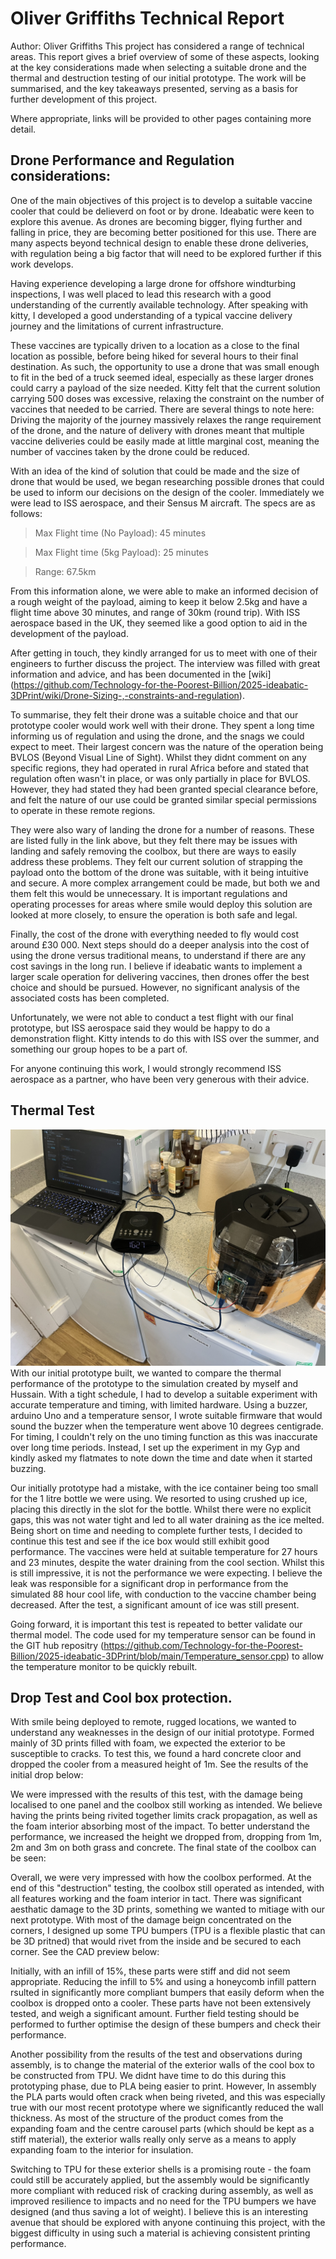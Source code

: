 # Oliver Griffiths Technical Report
Author: Oliver Griffiths
This project has considered a range of technical areas. This report gives a brief overview of some of these aspects, looking at the key considerations made when selecting a suitable drone and the thermal and destruction testing of our initial prototype. The work will be summarised, and the key takeaways presented, serving as a basis for further development of this project. 

Where appropriate, links will be provided to other pages containing more detail. 

## Drone Performance and Regulation considerations:
One of the main objectives of this project is to develop a suitable vaccine cooler that could be delieverd on foot or by drone. Ideabatic were keen to explore this avenue. As drones are becoming bigger, flying further and falling in price, they are becoming better positioned for this use. There are many aspects beyond technical design to enable these drone deliveries, with regulation being a big factor that will need to be explored further if this work develops.

Having experience developing a large drone for offshore windturbing inspections, I was well placed to lead this research with a good understanding of the currently available technology. After speaking with kitty, I developed a good understanding of a typical vaccine delivery journey and the limitations of current infrastructure. 

These vaccines are typically driven to a location as a close to the final location as possible, before being hiked for several hours to their final destination.  As such, the opportunity to use a drone that was small enough to fit in the bed of a truck seemed ideal, especially as these larger drones could carry a payload of the size needed. Kitty felt that the current solution carrying 500 doses was excessive, relaxing the constraint on the number of vaccines that needed to be carried. There are several things to note here: Driving the majority of the journey massively relaxes the range requirement of the drone, and the nature of delivery with drones meant that multiple vaccine deliveries could be easily made at little marginal cost, meaning the number of vaccines taken by the drone could be reduced.

With an idea of the kind of solution that could be made and the size of drone that would be used, we began researching possible drones that could be used to inform our decisions on the design of the cooler. Immediately we were lead to ISS aerospace, and their Sensus M aircraft. The specs are as follows: 

> Max Flight time (No Payload): 45 minutes

> Max Flight time (5kg Payload): 25 minutes

> Range: 67.5km

From this information alone, we were able to make an informed decision of a rough weight of the payload, aiming to keep it below 2.5kg and have a flight time above 30 minutes, and range of 30km (round trip). With ISS aerospace based in the UK, they seemed like a good option to aid in the development of the payload. 

After getting in touch, they kindly arranged for us to meet with one of their engineers to further discuss the project. The interview was filled with great information and advice, and has been documented in the [wiki] (https://github.com/Technology-for-the-Poorest-Billion/2025-ideabatic-3DPrint/wiki/Drone-Sizing-,-constraints-and-regulation). 

To summarise, they felt their drone was a suitable choice and that our prototype cooler would work well with their drone. They spent a long time informing us of regulation and using the drone, and the snags we could expect to meet. Their largest concern was the nature of the operation being BVLOS (Beyond Visual Line of Sight). Whilst they didnt comment on any specific regions, they had operated in rural Africa before and stated that regulation often wasn't in place, or was only partially in place for BVLOS. However, they had stated they had been granted special clearance before, and felt the nature of our use could be granted similar special permissions to operate in these remote regions. 

They were also wary of landing the drone for a number of reasons. These are listed fully in the link above, but they felt there may be issues with landing and safely removing the coolbox, but there are ways to easily address these problems. They felt our current solution of strapping the payload onto the bottom of the drone was suitable, with it being intuitive and secure. A more complex arrangement could be made, but both we and them felt this would be unnecessary. It is important regulations and operating processes for areas where smile would deploy this solution are looked at more closely, to ensure the operation is both safe and legal.

Finally, the cost of the drone with everything needed to fly would cost around £30 000. Next steps should do a deeper analysis into the cost of using the drone versus traditional means, to understand if there are any cost savings in the long run. I believe if ideabatic wants to implement a larger scale operation for delivering vaccines, then drones offer the best choice and should be pursued. However, no significant analysis of the associated costs has been completed. 

Unfortunately, we were not able to conduct a test flight with our final prototype, but ISS aerospace said they would be happy to do a demonstration flight. Kitty intends to do this with ISS over the summer, and something our group hopes to be a part of. 

For anyone continuing this work, I would strongly recommend ISS aerospace as a partner, who have been very generous with their advice.

## Thermal Test
![image](https://github.com/Technology-for-the-Poorest-Billion/2025-ideabatic-3DPrint/blob/main/Images/Thermal%20test%20on%20V1.jpeg?raw=true)
With our initial prototype built, we wanted to compare the thermal performance of the prototype to the simulation created by myself and Hussain. With a tight schedule, I had to develop a suitable experiment with accurate temperature and timing, with limited hardware. Using a buzzer, arduino Uno and a temperature sensor, I wrote suitable firmware that would sound the buzzer when the temperature went above 10 degrees centigrade. For timing, I couldn't rely on the uno timing function as this was inaccurate over long time periods. Instead, I set up the experiment in my Gyp and kindly asked my flatmates to note down the time and date when it started buzzing. 

Our initially prototype had a mistake, with the ice container being too small for the 1 litre bottle we were using. We resorted to using crushed up ice, placing this directly in the slot for the bottle. Whilst there were no explicit gaps, this was not water tight and led to all water draining as the ice melted. Being short on time and needing to complete further tests, I decided to continue this test and see if the ice box would still exhibit good performance. The vaccines were held at suitable temperature for 27 hours and 23 minutes, despite the water draining from the cool section. Whilst this is still impressive, it is not the performance we were expecting. I believe the leak was responsible for a significant drop in performance from the simulated 88 hour cool life, with conduction to the vaccine chamber being decreased. After the test, a significant amount of ice was still present. 

Going forward, it is important this test is repeated to better validate our thermal model. The code used for my temperature sensor can be found in the GIT hub repositry (https://github.com/Technology-for-the-Poorest-Billion/2025-ideabatic-3DPrint/blob/main/Temperature_sensor.cpp) to allow the temperature monitor to be quickly rebuilt. 

## Drop Test and Cool box protection.

With smile being deployed to remote, rugged locations, we wanted to understand any weaknesses in the design of our initial prototype. Formed mainly of 3D prints filled with foam, we expected the exterior to be susceptible to cracks. To test this, we found a hard concrete cloor and dropped the cooler from a measured height of 1m. See the results of the initial drop below:

We were impressed with the results of this test, with the damage being localised to one panel and the coolbox still working as intended. We believe having the prints being rivited together limits crack propagation, as well as the foam interior absorbing most of the impact. To better understand the performance, we increased the height we dropped from, dropping from 1m, 2m and 3m on both grass and concrete. The final state of the coolbox can be seen:

Overall, we were very impressed with how the coolbox performed. At the end of this "destruction" testing, the coolbox still operated as intended, with all features working and the foam interior in tact. There was significant aesthatic damage to the 3D prints, something we wanted to mitiage with our next prototype. With most of the damage beign concentrated on the corners, I designed up some TPU bumpers (TPU is a flexible plastic that can be 3D pritned) that would rivet from the inside and be secured to each corner. See the CAD preview below:


Initially, with an infill of 15%, these parts were stiff and did not seem appropriate. Reducing the infill to 5% and using a honeycomb infill pattern rsulted in significantly more compliant bumpers that easily deform when the coolbox is dropped onto a cooler. These parts have not been extensively tested, and weigh a significant amount. Further field testing should be performed to further optimise the design of these bumpers and check their performance. 

Another possibility from the results of the test and observations during assembly, is to change the material of the exterior walls of the cool box to be constructed from TPU. We didnt have time to do this during this prototyping phase, due to PLA being easier to print. However, In assembly the PLA parts would often crack when being riveted, and this was especially true with our most recent prototype where we significantly reduced the wall thickness. As most of the structure of the product comes from the expanding foam and the centre carousel parts (which should be kept as a stiff material), the exterior walls really only serve as a means to apply expanding foam to the interior for insulation. 

Switching to TPU for these exterior shells is a promising route - the foam could still be accurately applied, but the assembly would be significantly more compliant with reduced risk of cracking during assembly, as well as improved resilience to impacts and no need for the TPU bumpers we have designed (and thus saving a lot of weight). I believe this is an interesting avenue that should be explored with anyone continuing this project, with the biggest difficulty in using such a material is achieving consistent printing performance. 
